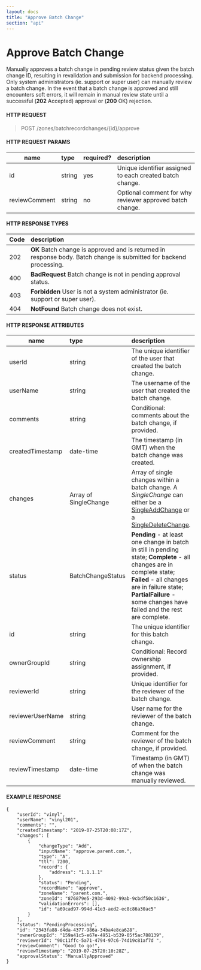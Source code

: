 ```yaml
---
layout: docs
title: "Approve Batch Change"
section: "api"
---
```


# Approve Batch Change

Manually approves a batch change in pending review status given the batch change ID, resulting in revalidation and
submission for backend processing. Only system administrators (ie. support or super user) can manually review a batch
change. In the event that a batch change is approved and still encounters soft errors, it will remain in manual
review state until a successful (**202** Accepted) approval or (**200** OK) rejection.


#### HTTP REQUEST

> POST /zones/batchrecordchanges/{id}/approve


#### HTTP REQUEST PARAMS

name          | type          | required?   | description |
 ------------ | :------------ | ----------- | :---------- |
id            | string        | yes         | Unique identifier assigned to each created batch change. |
reviewComment | string        | no          | Optional comment for why reviewer approved batch change. |


#### HTTP RESPONSE TYPES

Code          | description |
 ------------ | :---------- |
202           | **OK** Batch change is approved and is returned in response body. Batch change is submitted for backend processing. |
400           | **BadRequest** Batch change is not in pending approval status. |
403           | **Forbidden** User is not a system administrator (ie. support or super user). |
404           | **NotFound** Batch change does not exist. |


#### HTTP RESPONSE ATTRIBUTES <a id="http-response-attributes" />

name          | type        | description |
 ------------ | :---------- | :---------- |
userId        | string      | The unique identifier of the user that created the batch change. |
userName      | string      | The username of the user that created the batch change. |
comments      | string      | Conditional: comments about the batch change, if provided. |
createdTimestamp | date-time      | The timestamp (in GMT) when the batch change was created. |
changes       | Array of SingleChange | Array of single changes within a batch change. A *SingleChange* can either be a [SingleAddChange](../api/batchchange-model/#singleaddchange-attributes) or a [SingleDeleteChange](../api/batchchange-model/#singledeletechange-). |
status        | BatchChangeStatus | **Pending** - at least one change in batch in still in pending state; **Complete** - all changes are in complete state; **Failed** - all changes are in failure state; **PartialFailure** - some changes have failed and the rest are complete. |
id            | string      | The unique identifier for this batch change. |
ownerGroupId  | string      | Conditional: Record ownership assignment, if provided. |
reviewerId    | string      | Unique identifier for the reviewer of the batch change. |
reviewerUserName  | string      | User name for the reviewer of the batch change. |
reviewComment | string      | Comment for the reviewer of the batch change, if provided. |
reviewTimestamp | date-time  | Timestamp (in GMT) of when the batch change was manually reviewed. |


#### EXAMPLE RESPONSE

```
{
    "userId": "vinyl",
    "userName": "vinyl201",
    "comments": "",
    "createdTimestamp": "2019-07-25T20:08:17Z",
    "changes": [
        {
            "changeType": "Add",
            "inputName": "approve.parent.com.",
            "type": "A",
            "ttl": 7200,
            "record": {
                "address": "1.1.1.1"
            },
            "status": "Pending",
            "recordName": "approve",
            "zoneName": "parent.com.",
            "zoneId": "876879e5-293d-4092-99ab-9cbdf50c1636",
            "validationErrors": [],
            "id": "a69cad97-994d-41e3-aed2-ec8c86a30ac5"
        }
    ],
    "status": "PendingProcessing",
    "id": "2343fa88-d4da-4377-986a-34ba4e8ca628",
    "ownerGroupId": "159a41c5-e67e-4951-b539-05f5ac788139",
    "reviewerId": "90c11ffc-5a71-4794-97c6-74d19c81af7d ",
    "reviewComment": "Good to go!",
    "reviewTimestamp": "2019-07-25T20:10:28Z",
    "approvalStatus": "ManuallyApproved"
}
```
